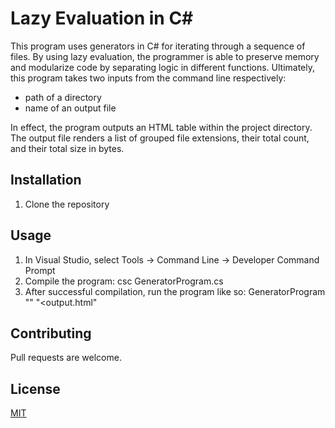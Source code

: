# Lazy Evaluation in C#  

This program uses generators in C# for iterating through a sequence of files. By using lazy evaluation, the programmer is able to preserve memory and modularize code by separating logic in different functions. Ultimately, this program takes two inputs from the command line respectively: 

* path of a directory 
* name of an output file 

In effect, the program outputs an HTML table within the project directory. The output file renders a list of grouped file extensions, their total count, and their total size in bytes.  


## Installation

1. Clone the repository 
 


## Usage
1. In Visual Studio, select Tools -> Command Line -> Developer Command Prompt
2. Compile the program: csc GeneratorProgram.cs
3. After successful compilation, run the program like so: GeneratorProgram "<path-of-testDirectory>" "<output.html" 

## Contributing
Pull requests are welcome. 

## License
[MIT](https://choosealicense.com/licenses/mit/)
